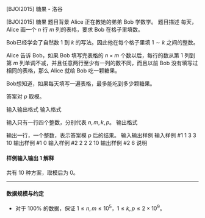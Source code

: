 



[BJOI2015] 糖果 - 洛谷














[BJOI2015] 糖果
题目背景
Alice 正在教她的弟弟 Bob 学数学。 
题目描述
每天，Alice 画一个 $n$ 行 $m$ 列的表格，要求 Bob 在格子里填数。 

Bob已经学会了自然数 $1$ 到 $k$ 的写法。因此他在每个格子里填 $1 \sim k$ 之间的整数。 

Alice 告诉 Bob，如果 Bob 填写完表格的 $n \times m$ 个数以后，每行的数从第 $1$ 列到第 $m$ 列单调不减，并且任意两行至少有一列的数不同，而且以前 Bob 没有填写过相同的表格，那么 Alice 就给 Bob 吃一颗糖果。 

Bob想知道，如果每天填写一遍表格，最多能吃到多少颗糖果。 

答案对 $p$ 取模。

输入输出格式
输入格式

输入只有一行四个整数，分别代表 $n, m, k, p$。
输出格式

输出一行，一个整数，表示答案模 $p$ 后的结果。 
输入输出样例
输入样例 #1
1 3 3 10
输出样例 #1
0
输入样例 #2
2 2 2 10
输出样例 #2
6
说明
#### 样例输入输出 1 解释

共有 $10$ 种方案，取模后为 $0$。

---

#### 数据规模与约定

- 对于 $100\%$ 的数据，保证 $1 \leq n, m \leq 10^5$，$1 \leq k,p \leq 2 \times 10^9$。






